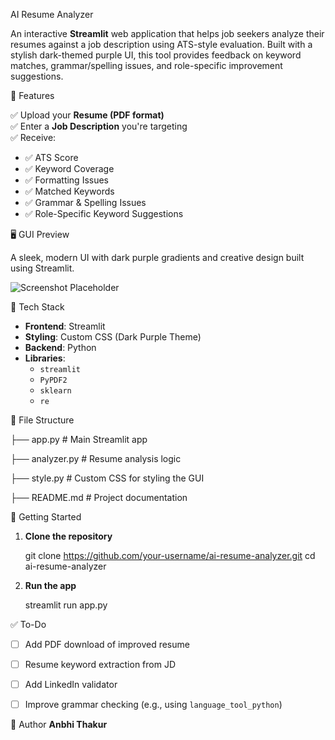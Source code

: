 AI Resume Analyzer

An interactive **Streamlit** web application that helps job seekers analyze their resumes against a job description using ATS-style evaluation. Built with a stylish dark-themed purple UI, this tool provides feedback on keyword matches, grammar/spelling issues, and role-specific improvement suggestions.

🎯 Features

✅ Upload your **Resume (PDF format)**  
✅ Enter a **Job Description** you're targeting  
✅ Receive:
- ✅ ATS Score
- ✅ Keyword Coverage
- ✅ Formatting Issues
- ✅ Matched Keywords
- ✅ Grammar & Spelling Issues
- ✅ Role-Specific Keyword Suggestions


🖥️ GUI Preview

A sleek, modern UI with dark purple gradients and creative design built using Streamlit.

![Screenshot Placeholder](https://via.placeholder.com/800x400.png?text=AI+Resume+Analyzer+GUI)


🧠 Tech Stack

- **Frontend**: Streamlit
- **Styling**: Custom CSS (Dark Purple Theme)
- **Backend**: Python
- **Libraries**:
  - `streamlit`
  - `PyPDF2`
  - `sklearn`
  - `re`


📁 File Structure


├── app.py                # Main Streamlit app

├── analyzer.py           # Resume analysis logic

├── style.py              # Custom CSS for styling the GUI

├── README.md             # Project documentation


🚀 Getting Started

1. **Clone the repository**

   git clone https://github.com/your-username/ai-resume-analyzer.git
   cd ai-resume-analyzer

2. **Run the app**

   streamlit run app.py


✅ To-Do

* [ ] Add PDF download of improved resume
* [ ] Resume keyword extraction from JD
* [ ] Add LinkedIn validator
* [ ] Improve grammar checking (e.g., using `language_tool_python`)


 🙌 Author
**Anbhi Thakur**

